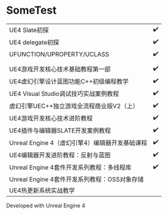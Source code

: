 # SomeTest

|||
| --------   | -----  |
|UE4 Slate初探|:heavy_check_mark:|
|UE4 delegate初探|:heavy_check_mark:|
|UFUNCTION/UPROPERTY/UCLASS|:heavy_check_mark:|
|||
|UE4游戏开发核心技术基础教程第一部|:heavy_check_mark:|
|UE4虚幻引擎设计蓝图功能C++初级编程教学|:heavy_check_mark:|
|UE4 Visual Studio调试技巧实战案例教程|:heavy_check_mark:|
|虚幻引擎UEC++独立游戏全流程商业版V2（上）|:heavy_check_mark:|
|UE4游戏开发核心技术进阶教程|:heavy_check_mark:|
|UE4插件与编辑器SLATE开发案例教程|:heavy_check_mark:|
|Unreal Engine 4（虚幻引擎4）编辑器开发基础课程|:heavy_check_mark:|
|UE4编辑器开发进阶教程：反射与蓝图|:heavy_check_mark:|
|Unreal Engine 4套件开发系列教程：多线程库|:heavy_check_mark:|
|Unreal Engine 4套件开发系列教程：OSS对象存储||
|UE4热更新系统实战教学||

Developed with Unreal Engine 4
